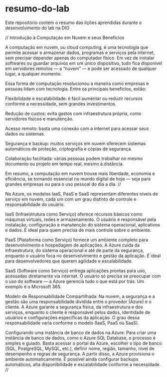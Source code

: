 # resumo-do-lab
Este repositório contém o resumo das lições aprendidas durante o desenvolvimento do lab na DIO

// Introdução à Computação em Nuvem e seus Benefícios

A computação em nuvem, ou cloud computing, é uma tecnologia que permite acessar e armazenar dados, programas e serviços pela internet, sem precisar depender apenas do computador físico. Em vez de instalar softwares ou guardar arquivos em um único dispositivo, tudo fica disponível em servidores remotos — a “nuvem” — e pode ser acessado de qualquer lugar, a qualquer momento.

Essa forma de computação revolucionou a maneira como empresas e pessoas lidam com tecnologia. Entre os principais benefícios, estão:

Flexibilidade e escalabilidade: é fácil aumentar ou reduzir recursos conforme a necessidade, sem grandes investimentos.

Redução de custos: evita gastos com infraestrutura própria, como servidores físicos e manutenção.

Acesso remoto: basta uma conexão com a internet para acessar seus dados ou sistemas.

Segurança e backup: muitos serviços em nuvem oferecem sistemas automáticos de proteção, criptografia e cópias de segurança.

Colaboração facilitada: várias pessoas podem trabalhar no mesmo documento ou projeto em tempo real, mesmo à distância.

Em resumo, a computação em nuvem trouxe mais liberdade, economia e eficiência, se tornando essencial no mundo digital de hoje — seja para grandes empresas ou para o uso pessoal do dia a dia. //

Na Azure, os modelos IaaS, PaaS e SaaS representam diferentes níveis de serviço em nuvem, cada um com um grau distinto de controle e responsabilidade do usuário.

IaaS (Infraestrutura como Serviço) oferece recursos básicos como máquinas virtuais, redes e armazenamento. O usuário é responsável pela instalação, configuração e manutenção do sistema operacional, aplicativos e dados. É ideal para quem precisa de mais controle sobre o ambiente.

PaaS (Plataforma como Serviço) fornece um ambiente completo para desenvolvimento e hospedagem de aplicações. A Azure cuida da infraestrutura, do sistema operacional e até de parte da segurança, enquanto o usuário foca no desenvolvimento e gestão da aplicação. É ideal para desenvolvedores que querem agilidade e escalabilidade.

SaaS (Software como Serviço) entrega aplicações prontas para uso, acessadas diretamente via internet. O usuário só precisa se preocupar com o uso do software — a Azure gerencia tudo o que está por trás. Um exemplo é o Microsoft 365.

Modelo de Responsabilidade Compartilhada:
Na nuvem, a segurança e a gestão são uma responsabilidade dividida entre o provedor (Azure) e o cliente. A Azure garante a segurança física, da infraestrutura e dos serviços, enquanto o cliente é responsável pelos dados, identidade de usuários e configurações específicas da aplicação. O grau dessa responsabilidade varia conforme o modelo (IaaS, PaaS ou SaaS).

Configurando uma instância de banco de dados na Azure:
Para criar uma instância de banco de dados, como o Azure SQL Database, o processo é simples e guiado. Basta acessar o portal da Azure, escolher o tipo de banco (SQL, PostgreSQL, MySQL, etc.), definir nome, região, tamanho, nível de desempenho e regras de segurança. A partir disso, a Azure provisiona o ambiente automaticamente. É possível ainda configurar backups automáticos, alta disponibilidade e escalabilidade conforme a necessidade. //



